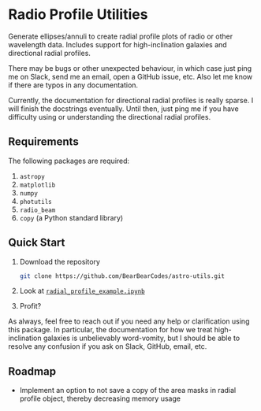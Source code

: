 # Radio Profile Utilities

Generate ellipses/annuli to create radial profile plots of radio or other wavelength data.
Includes support for high-inclination galaxies and directional radial profiles.

There may be bugs or other unexpected behaviour, in which case just ping me on Slack, send
me an email, open a GitHub issue, etc. Also let me know if there are typos in any
documentation.

Currently, the documentation for directional radial profiles is really sparse. I will
finish the docstrings eventually. Until then, just ping me if you have difficulty
using or understanding the directional radial profiles.

## Requirements

The following packages are required:

1. `astropy`
2. `matplotlib`
3. `numpy`
4. `photutils`
5. `radio_beam`
6. `copy` (a Python standard library)

## Quick Start

1. Download the repository

   ```bash
   git clone https://github.com/BearBearCodes/astro-utils.git
   ```

2. Look at [`radial_profile_example.ipynb`](radial_profile_example.ipynb)

3. Profit?

As always, feel free to reach out if you need any help or clarification using this
package. In particular, the documentation for how we treat high-inclination galaxies is
unbelievably word-vomity, but I should be able to resolve any confusion if you ask on
Slack, GitHub, email, etc.

## Roadmap

- Implement an option to not save a copy of the area masks in radial profile object,
  thereby decreasing memory usage

